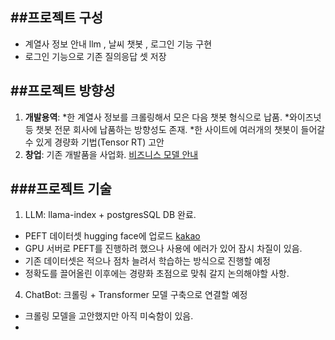 ##프로젝트 구성
--- 
+ 계열사 정보 안내 llm , 날씨 챗봇 , 로그인 기능 구현 
+ 로그인 기능으로 기존 질의응답 셋 저장




##프로젝트 방향성
----
1. **개발용역**:
*한 계열사 정보를 크롤링해서 모은 다음 챗봇 형식으로 납품.
*와이즈넛 등 챗봇 전문 회사에 납품하는 방향성도 존재.
*한 사이트에 여러개의 챗봇이 들어갈 수 있게 경량화 기법(Tensor RT) 고안 
2. **창업**: 기존 개발품을 사업화. [비즈니스 모델 안내](https://drive.google.com/file/d/1BmPgCuYY-XsLpPHRYTZ7x-b6TMMGXyjG/view?usp=sharing)

###프로젝트 기술
---
1. LLM: llama-index + postgresSQL DB 완료.
* PEFT 데이터셋 hugging face에 업로드 [kakao](https://huggingface.co/datasets/Dansoeun/Kakao_fine_tun_dataset)
*  GPU 서버로 PEFT를 진행하려 했으나 사용에 에러가 있어 잠시 차질이 있음.
*  기존 데이터셋은 적으나 점차 늘려서 학습하는 방식으로 진행할 예정
*  정확도를 끌어올린 이후에는 경량화 초점으로 맞춰 갈지 논의해야할 사항.
4. ChatBot: 크롤링 + Transformer 모델 구축으로 연결할 예정
* 크롤링 모델을 고안했지만 아직 미숙함이 있음.
* 
